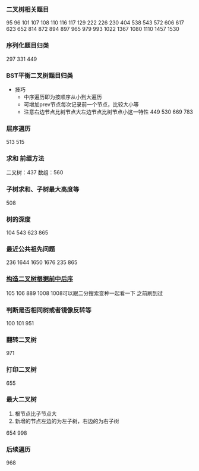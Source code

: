 
### 二叉树相关题目


95 96 101 107 108 110 116 117 129 222 226 230 404 538 543 572 606 617 623 652 814 872 894 897 965 979 993 1022 1367 1080 1110 1457 1530
 
### 序列化题目归类

297 331 449

### BST平衡二叉树题目归类

- 技巧
  - 中序遍历即为按顺序从小到大遍历
  - 可增加prev节点每次记录前一个节点，比较大小等
  - 注意右边节点比树节点大左边节点比树节点小这一特性
449 530 669 783

### 层序遍历

513 515

### 求和 前缀方法

二叉树：437 数组：560

### 子树求和、子树最大高度等

508

### 树的深度

104 543 623 865

### 最近公共祖先问题

236 1644 1650 1676 235 865

### [构造二叉树根据前中后序](https://labuladong.github.io/algo/2/19/35/)

105 106 889 1008
1008可以跟二分搜索变种一起看一下 之前刷到过

### 判断是否相同树或者镜像反转等

100 101 951

### 翻转二叉树

971
### 打印二叉树

655

### 最大二叉树

1. 根节点比子节点大
2. 新增的节点左边的为左子树，右边的为右子树

654 998


### 后续遍历
968